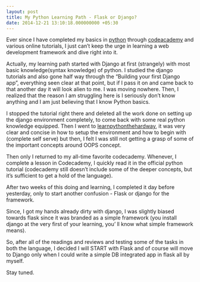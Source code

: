 ```yaml
---
layout: post
title: My Python Learning Path - Flask or Django?
date: 2014-12-21 13:10:18.000000000 +05:30
---
```

Ever since I have completed my basics in [python](python.org) through [codeacademy](codecademy.com) and various online tutorials, I just can’t keep the urge in learning a web development framework and dive right into it.

Actually, my learning path started with Django at first (strangely) with most basic knowledge(syntax knowledge) of python. I studied the django tutorials and also gone half way through the “Building your first Django app”, everything seen clear at that point, but if I pass it on and came back to that another day it will look alien to me. I was moving nowhere. Then, I realized that the reason I am struggling here is I seriously don’t know anything and I am just believing that I know Python basics.

I stopped the tutorial right there and deleted all the work done on setting up the django environment completely, to come back with some real python knowledge equipped. Then I went to [learnpythonthehardway](learnpythonthehardway.com), it was very clear and concise in how to setup the environment and how to begin with (complete self serve) but then, I felt I was still not getting a grasp of some of the important concepts around OOPS concept.

Then only I returned to my all-time favorite codecademy. Whenever, I complete a lesson in Codecademy, I quickly read it in the official python tutorial (codecademy still doesn’t include some of the deeper concepts, but it’s sufficient to get a hold of the language).

After two weeks of this doing and learning, I completed it day before yesterday, only to start another confusion - Flask or django for the framework.

Since, I got my hands already dirty with django, I was slightly biased towards flask since it was branded as a simple framework (you install django at the very first of your learning, you’ ll know what simple framework means).

So, after all of the readings and reviews and testing some of the tasks in both the language, I decided I will START with Flask and of course will move to Django only when I could write a simple DB integrated app in flask all by myself.

Stay tuned.
